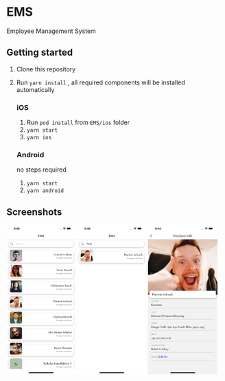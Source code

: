 # EMS
Employee Management System

## Getting started

1. Clone this repository
2. Run `yarn install` , all required components will be installed automatically

   ### iOS

   1. Run `pod install` from `EMS/ios` folder
   2. `yarn start`
   3. `yarn ios`

   ### Android

   no steps required

   1. `yarn start`
   2. `yarn android`


## Screenshots

<img src="https://github.com/iamsurajnambiar/EMS/blob/main/Screenshots/1.png?raw=true" width="32%"> <img src="https://github.com/iamsurajnambiar/EMS/blob/main/Screenshots/2.png?raw=true" width="32%"> <img src="https://github.com/iamsurajnambiar/EMS/blob/main/Screenshots/3.png?raw=true" width="32%">